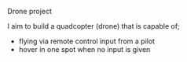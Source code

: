 Drone project 

I aim to build a quadcopter (drone) that is capable of;
* flying via remote control input from a pilot
* hover in one spot when no input is given